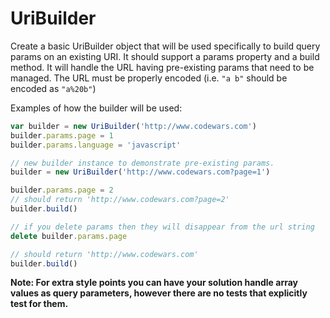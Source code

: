 # UriBuilder

Create a basic UriBuilder object that will be used specifically to build query params on an existing URI. It should support a params property and a build method. It will handle the URL having pre-existing params that need to be managed. The URL must be properly encoded (i.e. `"a b"` should be encoded as `"a%20b"`)

Examples of how the builder will be used:

```js
var builder = new UriBuilder('http://www.codewars.com')
builder.params.page = 1
builder.params.language = 'javascript'

// new builder instance to demonstrate pre-existing params.
builder = new UriBuilder('http://www.codewars.com?page=1')

builder.params.page = 2
// should return 'http://www.codewars.com?page=2'
builder.build()

// if you delete params then they will disappear from the url string
delete builder.params.page

// should return 'http://www.codewars.com'
builder.build()
```

__Note: For extra style points you can have your solution handle array values as query parameters, however there are no tests that explicitly test for them.__